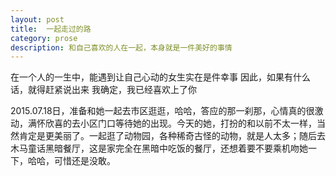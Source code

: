 ```yaml
---
layout: post
title:  一起走过的路
category: prose
description: 和自己喜欢的人在一起，本身就是一件美好的事情
---
```



在一个人的一生中，能遇到让自己心动的女生实在是件幸事
因此，如果有什么话，就得赶紧说出来
我确定，我已经喜欢上了你

2015.07.18日，准备和她一起去市区逛逛，哈哈，答应的那一刹那，心情真的很激动，满怀欣喜的去小区门口等待她的出现。今天的她，打扮的和以前不太一样，当然肯定是更美丽了。一起逛了动物园，各种稀奇古怪的动物，就是人太多；随后去木马童话黑暗餐厅，这是家完全在黑暗中吃饭的餐厅，还想着要不要乘机吻她一下，哈哈，可惜还是没敢。



